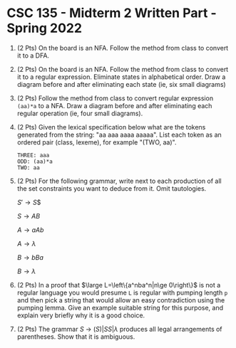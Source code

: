 # CSC 135 - Midterm 2 Written Part - Spring 2022

1. (2 Pts) On the board is an NFA.
    Follow the method from class to convert it to a DFA.

2. (2 Pts) On the board is an NFA. Follow the method from class to convert it
    to a regular expression. Eliminate states in alphabetical order.
    Draw a diagram before and after eliminating each state (ie, six small diagrams)

3. (2 Pts) Follow the method from class to convert regular expression `(aa)*a`
    to a NFA. Draw a diagram before and after eliminating each regular
    operation (ie, four small diagrams).

4. (2 Pts) Given the lexical specification below what are the tokens generated
    from the string: "aa aaa aaaa aaaaa". List each token as an ordered pair
    (class, lexeme), for example "(TWO, aa)".

    ```text
    THREE: aaa
    ODD: (aa)*a
    TWO: aa
    ```

5. (2 Pts) For the following grammar, write next to each production of all the
    set constraints you want to deduce from it. Omit tautologies.

    $S' \rightarrow S\$$

    $S \rightarrow AB$

    $A \rightarrow aAb$

    $A \rightarrow \lambda$

    $B \rightarrow bBa$

    $B \rightarrow \lambda$

6. (2 Pts) In a proof that $\large L=\left\{a^nba^n|n\ge 0\right\}$ is not a
    regular language you would presume `L` is regular with pumping length `p`
    and then pick a string that would allow an easy contradiction using the
    pumping lemma. Give an example suitable string for this purpose, and
    explain very briefly why it is a good choice.

7. (2 Pts) The grammar $S\:\rightarrow \:\left(S\right)\left|SS\right|\lambda$
    produces all legal arrangements of parentheses. Show that it is ambiguous.

